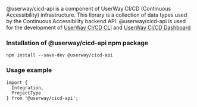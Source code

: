 @userway/cicd-api is a component of UserWay CI/CD (Continuous Accessibility) infrastructure.
This library is a collection of data types used by the Continuous Accessibility backend API.
@userway/cicd-api is used for the development of [UserWay CI/CD CLI](https://www.npmjs.com/package/@userway/cicd-core) and [UserWay CI/CD Dashboard](https://cicd.userway.org)
### Installation of @userway/cicd-api npm package
```
npm install --save-dev @userway/cicd-api
```
### Usage example
```
import {
  Integration,
  ProjectType
} from '@userway/cicd-api';
```